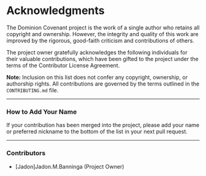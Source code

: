 # Acknowledgments

The Dominion Covenant project is the work of a single author who retains all copyright and ownership. However, the integrity and quality of this work are improved by the rigorous, good-faith criticism and contributions of others.

The project owner gratefully acknowledges the following individuals for their valuable contributions, which have been gifted to the project under the terms of the Contributor License Agreement.

**Note:** Inclusion on this list does not confer any copyright, ownership, or authorship rights. All contributions are governed by the terms outlined in the `CONTRIBUTING.md` file.

---

### How to Add Your Name

If your contribution has been merged into the project, please add your name or preferred nickname to the bottom of the list in your next pull request.

---

### Contributors

*   [Jadon]Jadon.M.Banninga (Project Owner)